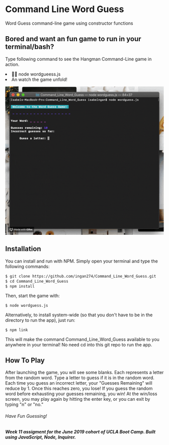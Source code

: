 # Command Line Word Guess
Word Guess command-line game using constructor functions

## Bored and want an fun game to run in your terminal/bash?
Type following command to see the Hangman Command-Line game in action.
<li>🤫😏 node wordgueess.js </li> 
<li>An watch the game unfold! </li>


![Word Guess 1.0 Demo](demo/Demo.gif)

## Installation
You can install and run with NPM. Simply open your terminal and type the following commands:

```
$ git clone https://github.com/ingan274/Command_Line_Word_Guess.git
$ cd Command_Line_Word_Guess
$ npm install
```
Then, start the game with:
```
$ node wordguess.js
```
Alternatively, to install system-wide (so that you don't have to be in the directory to run the app), just run:
```
$ npm link
```
This will make the command Command_Line_Word_Guess available to you anywhere in your terminal! No need cd into this git repo to run the app.

## How To Play
After launching the game, you will see some blanks. Each represents a letter from the random word.
Type a letter to guess if it is in the random word.
Each time you guess an incorrect letter, your "Guesses Remaining" will reduce by 1. Once this reaches zero, you lose!
If you guess the random word before exhausting your guesses remaining, you win!
At the win/loss screen, you may play again by hitting the enter key, or you can exit by typing "n" or "no."

###### Have Fun Guessing!

##### Week 11 assigment for the June 2019 cohort of UCLA Boot Camp. Built using JavaScript, Node, Inquirer.


